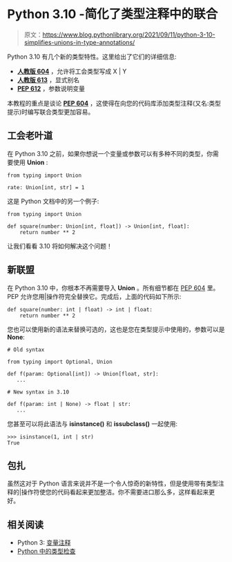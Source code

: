 # Python 3.10 -简化了类型注释中的联合

> 原文：<https://www.blog.pythonlibrary.org/2021/09/11/python-3-10-simplifies-unions-in-type-annotations/>

Python 3.10 有几个新的类型特性。这里给出了它们的详细信息:

*   [**人教版 604**](https://www.python.org/dev/peps/pep-0604) ，允许将工会类型写成 X | Y
*   [**人教版 613**](https://www.python.org/dev/peps/pep-0613) ，显式别名
*   [**PEP 612**](https://www.python.org/dev/peps/pep-0612) ，参数说明变量

本教程的重点是谈论 [**PEP 604**](https://www.python.org/dev/peps/pep-0604) ，这使得在向您的代码库添加类型注释(又名:类型提示)时编写联合类型更加容易。

## 工会老叶道

在 Python 3.10 之前，如果你想说一个变量或参数可以有多种不同的类型，你需要使用 **Union** :

```
from typing import Union

rate: Union[int, str] = 1
```

这是 Python 文档中的另一个例子:

```
from typing import Union

def square(number: Union[int, float]) -> Union[int, float]:
    return number ** 2
```

让我们看看 3.10 将如何解决这个问题！

## 新联盟

在 Python 3.10 中，你根本不再需要导入 **Union** 。所有细节都在 [PEP 604](https://www.python.org/dev/peps/pep-0604/) 里。PEP 允许您用|操作符完全替换它。完成后，上面的代码如下所示:

```
def square(number: int | float) -> int | float:
    return number ** 2
```

您也可以使用新的语法来替换可选的，这也是您在类型提示中使用的，参数可以是**None**:

```
# Old syntax

from typing import Optional, Union

def f(param: Optional[int]) -> Union[float, str]:
   ...

# New syntax in 3.10

def f(param: int | None) -> float | str:
   ...
```

您甚至可以将此语法与 **isinstance()** 和 **issubclass()** 一起使用:

```
>>> isinstance(1, int | str)
True
```

## 包扎

虽然这对于 Python 语言来说并不是一个令人惊奇的新特性，但是使用带有类型注释的|操作符使您的代码看起来更加整洁。你不需要进口那么多，这样看起来更好。

## 相关阅读

*   Python 3: [变量注释](https://www.blog.pythonlibrary.org/2017/10/31/python-3-variable-annotations/)
*   [Python 中的类型检查](https://www.blog.pythonlibrary.org/2020/04/15/type-checking-in-python/)